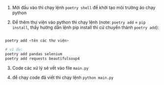1. Mới đầu vào thì chạy lệnh `poetry shell` để khởi tạo môi trường ảo chạy python

2. Để thêm thư viện vào python thì chạy lệnh (note: `poetry add` = `pip install`, thấy hướng dẫn lệnh pip install thì cứ chuyển thành `poetry add`):
```bash

poetry add <tên các thư viện>

# ví dụ:
poetry add pandas selenium
poetry add requests beautifulsoup4

```

3. Code các xử lý sẽ vết vào file `main.py`

4. để chạy code đã viết thì chạy lệnh `python main.py`
